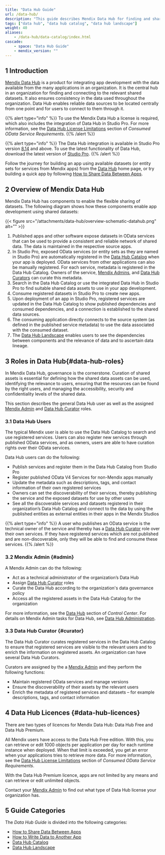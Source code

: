 ```yaml
---
title: "Data Hub Guide"
url: /data-hub/
description: "This guide describes Mendix Data Hub for finding and sharing enterprise data assets."
tags: ["data hub", "data hub catalog", "data hub landscape"]
weight: 40
aliases:
    - /data-hub/data-catalog/index.html
cascade:
    - space: "Data Hub Guide"
    - mendix_version: ""
---
```


## 1 Introduction

[Mendix Data Hub](https://hub.mendix.com) is a product for integrating app development with the data available from the many applications in an organization. It is the central hub in an organization for finding and connecting to the relevant shared datasets. It also ensures consistency in the data used throughout the organization. Data Hub enables reliable data sources to be located centrally from one point and for users to connect to them through it. 

{{% alert type="info" %}}
To use the Mendix Data Hub a license is required, which also includes the integration of Data Hub in Studio Pro. For more information, see the [Data Hub License Limitations](/refguide/consumed-odata-service-requirements/#license-limitations) section of *Consumed OData Service Requirements*.
{{% /alert %}}

{{% alert type="info" %}}
The Data Hub integration is available in Studio Pro version [8.14](/releasenotes/studio-pro/8.14/) and above. To use the latest functionality of Data Hub, download the latest version of [Studio Pro](https://marketplace.mendix.com/link/studiopro/). {{% /alert %}}

Follow the journey for building an app using available datasets (or entity sets for services from Mendix apps) from the [Data Hub](https://hub.mendix.com) home page, or try building a quick app by following [How to Share Data Between Apps](/data-hub/share-data/).

## 2 Overview of Mendix Data Hub

Mendix Data Hub has components to enable the flexible sharing of datasets. The following diagram shows how these components enable app development using shared datasets:

{{< figure src="/attachments/data-hub/overview-schematic-datahub.png" alt="" >}}

1. Published apps and other software expose datasets in OData services that can be used to provide a consistent and reliable network of shared data. The data is maintained in the respective source apps.
2. In Studio Pro, exposed OData services (or entity sets as they are named in Studio Pro) are automatically registered in the [Data Hub Catalog](/data-hub/data-hub-catalog/) when your app is deployed. OData services from other applications can also be manually registered. For each service, metadata is registered in the Data Hub Catalog. Owners of the service, [Mendix Admins](#admin), and [Data Hub Curators](#curator) can curate this metadata.
3. Search in the Data Hub Catalog or use the integrated Data Hub in Studio Pro to find suitable shared data assets to use in your app development.
4. Consume registered datasets in Studio Pro to create new apps. 
5. Upon deployment of an app in Studio Pro, registered services are updated in the Data Hub Catalog to show published dependencies and consumed dependencies, and a connection is established to the shared data sources.
6. The consuming application directly connects to the source system (as defined in the published service metadata) to use the data associated with the consumed dataset.
7. The [Data Hub Landscape](/data-hub/data-hub-landscape/) enables users to see the dependencies between components and the relevance of data and to ascertain data lineage.

## 3 Roles in Data Hub{#data-hub-roles}

In Mendix Data Hub, governance is the cornerstone. Curation of shared assets is essential for defining how the shared data assets can be used, identifying the relevance to users, ensuring that the resources can be found by the right users, and managing the accessibility, security and confidentiality levels of the shared data.

This section describes the general Data Hub user as well as the assigned [Mendix Admin](#admin) and [Data Hub Curator](#curator) roles.

### 3.1 Data Hub Users

The typical Mendix user is able to use the Data Hub Catalog to search and use registered services. Users can also register new services through published OData services, and as owners, users are able to have curation rights over their OData services.

Data Hub users can do the following: 

* Publish services and register them in the Data Hub Catalog from Studio Pro
* Register published OData V4 Services for non-Mendix apps manually
* Update the metadata such as descriptions, tags, and contact information of their own registered services
* Owners can set the discoverability of their services, thereby publishing the service and the exposed datasets for use by other users
* See all the discoverable services and datasets registered in their organization’s Data Hub Catalog and connect to the data by using the published entities as external entities in their apps in the Mendix Studios

{{% alert type="info" %}}
A user who publishes an OData service is the technical owner of the service and thereby has a [Data Hub Curator](#curator) role over their own services. If they have registered services which are not published and are non-discoverable, only they will be able to find and consume these services. 
{{% /alert %}}

### 3.2 Mendix Admin {#admin}

A Mendix Admin can do the following:

* Act as a technical administrator of the organization’s Data Hub
* Assign [Data Hub Curator](#curator) roles
* Curate the Data Hub according to the organization's data governance policy
* Access all the registered assets in the Data Hub Catalog for the organization

For more information, see the [Data Hub](/developerportal/control-center/#data-hub) section of *Control Center*. For details on Mendix Admin tasks for Data Hub, see [Data Hub Administration](/developerportal/control-center/data-hub-admin/).

### 3.3 Data Hub Curator {#curator}

The Data Hub Curator curates registered services in the Data Hub Catalog to ensure that registered services are visible to the relevant users and to enrich the information on registered assets. An organization can have several Data Hub Curators. 

Curators are assigned by the a [Mendix Admin](#admin) and they perform the following functions:

* Maintain registered OData services and manage versions
* Ensure the discoverability of their assets by the relevant users
* Enrich the metadata of registered services and datasets – for example descriptions, tags, and contact information

## 4 Data Hub Licences {#data-hub-licences}

There are two types of licences for Mendix Data Hub: Data Hub Free and Data Hub Premium.

All Mendix users have access to the Data Hub Free edition. With this, you can retrieve or edit 1000 objects per application per day for each runtime instance when deployed. When that limit is exceeded, you get an error when your applications tries to retrieve more data. For more information, see the [Data Hub License Limitations](/refguide/consumed-odata-service-requirements/#license-limitations) section of *Consumed OData Service Requirements*.

With the Data Hub Premium licence, apps are not limited by any means and can retrieve or edit unlimited objects.

Contact your [Mendix Admin](/developerportal/control-center/#company) to find out what type of Data Hub license your organization has.

## 5 Guide Categories

The *Data Hub Guide* is divided into the following categories:

* [How to Share Data Between Apps](/data-hub/share-data/)
* [How to Write Data to Another App](/data-hub/write-data/)
* [Data Hub Catalog](/data-hub/data-hub-catalog/)
* [Data Hub Landscape](/data-hub/data-hub-landscape/)
